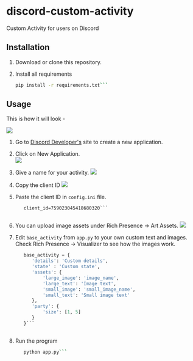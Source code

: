 # discord-custom-activity
Custom Activity for users on Discord

## Installation
1. Download or clone this repository.

2. Install all requirements 
   ```bash
   pip install -r requirements.txt```
   
## Usage
This is how it will look - 

<img src = "images/Five.jpg">

1. Go to [Discord Developer's](https://discord.com/developers/applications) site to create a new application. 

2. Click on New Application. <br>
   <img src = "images/One.jpg">

3. Give a name for your activity.
   <img src = "images/Two.jpg">
   
4. Copy the client ID 
   <img src = "images/Three.jpg">

5. Paste the client ID in ``config.ini`` file.
   ```[CLIENT]
      client_id=759023045418680320```
      
6. You can upload image assets under Rich Presence -> Art Assets.
   <img src = "images/Four.jpg">

7. Edit ``base_activity`` from ``app.py`` to your own custom text and images. Check Rich Presence -> Visualizer to see how the images work.
   ```python
      base_activity = {
         'details': 'Custom details',
         'state' : 'Custom state',
         'assets': {
             'large_image': 'image_name',
             'large_text': 'Image text',
             'small_image': 'small_image_name',
             'small_text': 'Small image text'
         },
         'party': {
             'size': [1, 5]
         }
      }```
      
8. Run the program
   ```bash
      python app.py```
